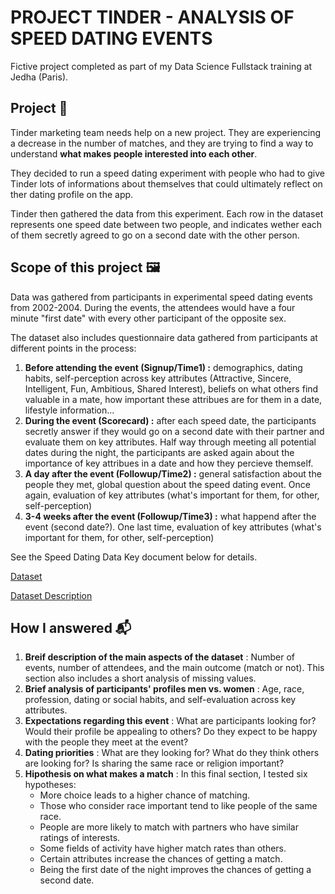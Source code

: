# PROJECT TINDER - ANALYSIS OF SPEED DATING EVENTS 

Fictive project completed as part of my Data Science Fullstack training at Jedha (Paris).

## Project 🚧

Tinder marketing team needs help on a new project. They are experiencing a decrease in the number of matches, and they are trying to find a way to understand **what makes people interested into each other**. 

They decided to run a speed dating experiment with people who had to give Tinder lots of informations about themselves that could ultimately reflect on ther dating profile on the app.

Tinder then gathered the data from this experiment. Each row in the dataset represents one speed date between two people, and indicates wether each of them secretly agreed to go on a second date with the other person.

## Scope of this project 🖼️

Data was gathered from participants in experimental speed dating events from 2002-2004. During the events, the attendees would have a four minute "first date" with every other participant of the opposite sex. 

The dataset also includes questionnaire data gathered from participants at different points in the process:
1. **Before attending the event (Signup/Time1) :** demographics, dating habits, self-perception across key attributes (Attractive, Sincere, Intelligent, Fun, Ambitious, Shared Interest), beliefs on what others find valuable in a mate, how important these attribues are for them in a date, lifestyle information...
2. **During the event (Scorecard) :** after each speed date, the participants secretly answer if they would go on a second date with their partner and evaluate them on key attributes. Half way through meeting all potential dates during the night, the participants are asked again about the importance of key attribues in a date and how they percieve themself.
3. **A day after the event (Followup/Time2) :** general satisfaction about the people they met, global question about the speed dating event. Once again, evaluation of key attributes (what's important for them, for other, self-perception)
4. **3-4 weeks after the event (Followup/Time3) :** what happend after the event (second date?). One last time, evaluation of key attributes (what's important for them, for other, self-perception)


See the Speed Dating Data Key document below for details.

[Dataset](https://full-stack-assets.s3.eu-west-3.amazonaws.com/M03-EDA/Speed+Dating+Data.csv)

[Dataset Description](https://full-stack-assets.s3.eu-west-3.amazonaws.com/M03-EDA/Speed+Dating+Data+Key.doc)

## How I answered 📬

1. **Breif description of the main aspects of the dataset** : Number of events, number of attendees, and the main outcome (match or not). This section also includes a short analysis of missing values.
2. **Brief analysis of participants' profiles men vs. women** : Age, race, profession, dating or social habits, and self-evaluation across key attributes. 
3. **Expectations regarding this event** : What are participants looking for? Would their profile be appealing to others? Do they expect to be happy with the people they meet at the event?
4. **Dating priorities** : What are they looking for? What do they think others are looking for? Is sharing the same race or religion important?
5. **Hipothesis on what makes a match** :  In this final section, I tested six hypotheses:
    - More choice leads to a higher chance of matching.
    - Those who consider race important tend to like people of the same race.
    - People are more likely to match with partners who have similar ratings of interests.
    - Some fields of activity have higher match rates than others.
    - Certain attributes increase the chances of getting a match.
    - Being the first date of the night improves the chances of getting a second date.
